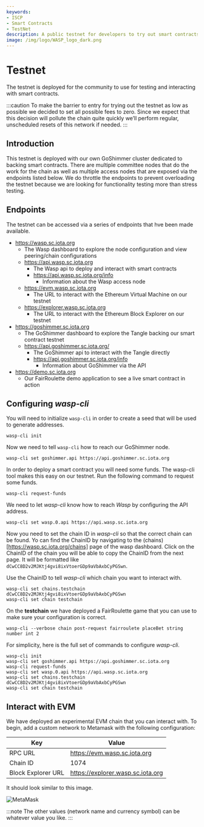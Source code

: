 ```yaml
---
keywords:
- ISCP
- Smart Contracts
- TestNet
description: A public testnet for developers to try out smart contracts 
image: /img/logo/WASP_logo_dark.png
---
```


# Testnet

The testnet is deployed for the community to use for testing and interacting with smart contracts. 

:::caution
To make the barrier to entry for trying out the testnet as low as possible we decided to set all possible fees to zero. Since we expect that this decision will pollute the chain quite quickly we’ll perform regular, unscheduled resets of this network if needed.
:::

## Introduction

This testnet is deployed with our own GoShimmer cluster dedicated to backing smart contracts. There are multiple committee nodes that do the work for the chain as well as multiple access nodes that are exposed via the endpoints listed below. We do throttle the endpoints to prevent overloading the testnet because we are looking for functionality testing more than stress testing. 

<!--
  1. Talk about what the testnet is for
  2. List the available endpoints
  3. Have examples of deploying and interacting with a smart contract
-->

## Endpoints

The testnet can be accessed via a series of endpoints that hve been made available. 

- https://wasp.sc.iota.org
  - The Wasp dashboard to explore the node configuration and view peering/chain configurations
  - https://api.wasp.sc.iota.org
    - The Wasp api to deploy and interact with smart contracts
    - https://api.wasp.sc.iota.org/info
      - Information about the Wasp access node
  - https://evm.wasp.sc.iota.org
    - The URL to interact with the Ethereum Virtual Machine on our testnet
  - https://explorer.wasp.sc.iota.org
    - The URL to interact with the Ethereum Block Explorer on our testnet
- https://goshimmer.sc.iota.org
  - The GoShimmer dashboard to explore the Tangle backing our smart contract testnet
  - https://api.goshimmer.sc.iota.org/
    - The GoShimmer api to interact with the Tangle directly
    - https://api.goshimmer.sc.iota.org/info
      - Information about GoShimmer via the API
- https://demo.sc.iota.org
  - Our FairRoulette demo application to see a live smart contract in action

## Configuring _wasp-cli_

You will need to initialize `wasp-cli` in order to create a seed that will be used to generate addresses.

```
wasp-cli init
```

Now we need to tell `wasp-cli` how to reach our GoShimmer node.

```
wasp-cli set goshimmer.api https://api.goshimmer.sc.iota.org
```

In order to deploy a smart contract you will need some funds. The wasp-cli tool makes this easy on our testnet. Run the following command to request some funds.

```
wasp-cli request-funds
```

We need to let _wasp-cli_ know how to reach _Wasp_ by configuring the API address.

```
wasp-cli set wasp.0.api https://api.wasp.sc.iota.org
```

Now you need to set the chain ID in _wasp-cli_ so that the correct chain can be found. Yo can find the ChainID by navigating to the (chains)[https://wasp.sc.iota.org/chains] page of the wasp dashboard. Click on the ChainID of the chain you will be able to copy the ChainID from the next page. It will be formatted like `dCwCC8D2v2MJKtj4gvi8ixVtoerGDp9aVbAxbCyPGSwn`. 

Use the ChainID to tell _wasp-cli_ which chain you want to interact with. 

```
wasp-cli set chains.testchain dCwCC8D2v2MJKtj4gvi8ixVtoerGDp9aVbAxbCyPGSwn
wasp-cli set chain testchain
```

On the __testchain__ we have deployed a FairRoulette game that you can use to make sure your configuration is correct.

```
wasp-cli --verbose chain post-request fairroulete placeBet string number int 2
```

For simplicity, here is the full set of commands to configure _wasp-cli_.

```
wasp-cli init
wasp-cli set goshimmer.api https://api.goshimmer.sc.iota.org
wasp-cli request-funds
wasp-cli set wasp.0.api https://api.wasp.sc.iota.org
wasp-cli set chains.testchain dCwCC8D2v2MJKtj4gvi8ixVtoerGDp9aVbAxbCyPGSwn
wasp-cli set chain testchain
```

## Interact with EVM

We have deployed an experimental EVM chain that you can interact with. To begin, add a custom network to Metamask with the following configuration:

| Key | Value |
| --- | ----- |
| RPC URL | https://evm.wasp.sc.iota.org |
| Chain ID | 1074 |
| Block Explorer URL | https://explorer.wasp.sc.iota.org |

It should look similar to this image. 

![MetaMask](/img/metamask_testnet.png)

:::note
The other values (network name and currency symbol) can be whatever value you like. 
:::